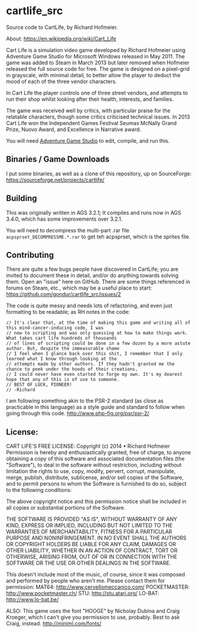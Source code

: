 # cartlife_src
Source code to CartLife, by Richard Hofmeier.

About: https://en.wikipedia.org/wiki/Cart_Life

Cart Life is a simulation video game developed by Richard Hofmeier using Adventure Game Studio for Microsoft Windows released in May 2011. The game was added to Steam in March 2013 but later removed when Hofmeier released the full source code for free. The game is designed on a pixel-grid in grayscale, with minimal detail, to better allow the player to deduct the mood of each of the three vendor characters.

In Cart Life the player controls one of three street vendors, and attempts to run their shop whilst looking after their health, interests, and families.

The game was received well by critics, with particular praise for the relatable characters, though some critics criticised technical issues. In 2013 Cart Life won the Independent Games Festival Seumas McNally Grand Prize, Nuovo Award, and Excellence in Narrative award.

You will need [Adventure Game Studio](http://www.adventuregamestudio.co.uk/) to edit, compile, and run this.

## Binaries / Game Downloads

I put some binaries, as well as a clone of this repository, up on SourceForge:
https://sourceforge.net/projects/cartlife/

## Building

This was originally written in AGS 3.2.1; It compiles and runs now in AGS 3.4.0, which has some improvements over 3.2.1.  

You will need to decompress the multi-part .rar file `acpsprset_DECOMPRESSME.*.rar` to get teh acpsprset, which is the sprites file.

## Contributing

There are quite a few bugs people have discovered in CartLife; you are invited to document these in detail, and/or do anything towards solving them.  Open an "issue" here on GitHub.  There are some things referenced in forums on Steam, etc., which may be a useful place to start: https://github.com/gondur/cartlife_src/issues/2

The code is quite messy and needs lots of refactoring, and even just formatting to be readable; as RH notes in the code:
```
// It's clear that, at the time of making this game and writing all of this mind-cancer-inducing code, I was
// new to scripting and was only guessing at how to make things work. What takes cart life hundreds of thousands
// of lines of scripting could be done in a few dozen by a more astute author. But, despite the immeasurable shame
// I feel when I glance back over this shit, I remember that I only learned what I know through looking at the
// attempts made by other authors. If they hadn't granted me the chance to peek under the hoods of their creations,
// I could never have even started to forge my own. It's my dearest hope that any of this is of use to someone.
// BEST OF LUCK, PIONEER!
// -Richard
```

I am following something akin to the PSR-2 standard (as close as practicable in this language) as a style guide and standard to follow when going through this code. http://www.php-fig.org/psr/psr-2/  

## License:

CART LIFE'S FREE LICENSE: Copyright (c) 2014 • Richard Hofmeier Permission is hereby and enthusiastically granted, free of charge, to anyone obtaining a copy of this software and associated documentation files (the "Software"), to deal in the software without restriction, including without limitation the rights to use, copy, modify, pervert, corrupt, manipulate, merge, publish, distribute, sublicense, and/or sell copies of the Software, and to permit persons to whom the Software is furnished to do so, subject to the following conditions:

The above copyright notice and this permission notice shall be included in all copies or substantial portions of the Software.

THE SOFTWARE IS PROVIDED "AS IS", WITHOUT WARRANTY OF ANY KIND, EXPRESS OR IMPLIED, INCLUDING BUT NOT LIMITED TO THE WARRANTIES OF MERCHANTABILITY, FITNESS FOR A PARTICULAR PURPOSE AND NONINFRINGEMENT. IN NO EVENT SHALL THE AUTHORS OR COPYRIGHT HOLDERS BE LIABLE FOR ANY CLAIM, DAMAGES OR OTHER LIABILITY, WHETHER IN AN ACTION OF CONTRACT, TORT OR OTHERWISE, ARISING FROM, OUT OF OR IN CONNECTION WITH THE SOFTWARE OR THE USE OR OTHER DEALINGS IN THE SOFTWARE.

This doesn't include most of the music, of course, since it was composed and performed by people who aren't me. Please contact them for permission: MAT64: http://www.cervellomeccanico.com/ POCKETMASTER: http://www.pocketmaster.ch/ STU: http://stu.atari.org/ LO-BAT: http://www.lo-bat.be/

ALSO: This game uses the font "HOOGE" by Nicholay Dubina and Craig Kroeger, which I can't give you permission to use, probably. Best to ask Craig, instead. http://miniml.com/fonts/
